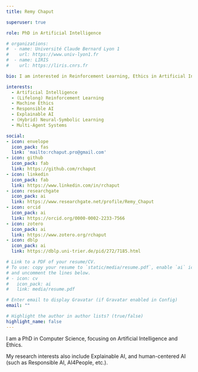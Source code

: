 ```yaml
---
title: Remy Chaput

superuser: true

role: PhD in Artificial Intelligence

# organizations:
#  - name: Université Claude Bernard Lyon 1
#    url: https://www.univ-lyon1.fr
#  - name: LIRIS
#    url: https://liris.cnrs.fr

bio: I am interested in Reinforcement Learning, Ethics in Artificial Intelligence (Responsible AI) and Explainable AI.

interests:
  - Artificial Intelligence
  - (Lifelong) Reinforcement Learning
  - Machine Ethics
  - Responsible AI
  - Explainable AI
  - (Hybrid) Neural-Symbolic Learning
  - Multi-Agent Systems

social:
- icon: envelope
  icon_pack: fas
  link: 'mailto:rchaput.pro@gmail.com'
- icon: github
  icon_pack: fab
  link: https://github.com/rchaput
- icon: linkedin
  icon_pack: fab
  link: https://www.linkedin.com/in/rchaput
- icon: researchgate
  icon_pack: ai
  link: https://www.researchgate.net/profile/Remy_Chaput
- icon: orcid
  icon_pack: ai
  link: https://orcid.org/0000-0002-2233-7566
- icon: zotero
  icon_pack: ai
  link: https://www.zotero.org/rchaput
- icon: dblp
  icon_pack: ai
  link: https://dblp.uni-trier.de/pid/272/7185.html

# Link to a PDF of your resume/CV.
# To use: copy your resume to `static/media/resume.pdf`, enable `ai` icons in `params.toml`, 
# and uncomment the lines below.
# - icon: cv
#   icon_pack: ai
#   link: media/resume.pdf

# Enter email to display Gravatar (if Gravatar enabled in Config)
email: ""

# Highlight the author in author lists? (true/false)
highlight_name: false
---
```


I am a PhD in Computer Science, focusing on Artificial Intelligence and Ethics.

<!--
I am a PhD Student in Artificial Intelligence, currently working at the [LIRIS](https://liris.cnrs.fr/) lab
(CNRS - UMR5205), in the [Cognitive Systems and Multi-Agent Systems (SyCoSMA)](https://liris.cnrs.fr/equipe/sycosma) 
team. My thesis focuses on learning ethical behaviors for Artificial Agents through Reinforcement Learning.
-->

My research interests also include Explainable AI, and human-centered AI (such as Responsible AI, AI4People, etc.).
